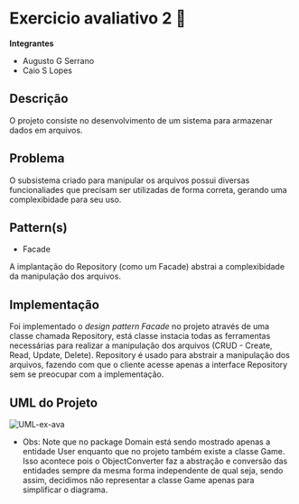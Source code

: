 # Exercicio avaliativo 2 📁

**Integrantes**
- Augusto G Serrano
- Caio S Lopes

## Descrição
O projeto consiste no desenvolvimento de um sistema para armazenar dados em arquivos.

## Problema
O subsistema criado para manipular os arquivos possui diversas funcionaliades que precisam ser utilizadas de forma correta, gerando uma complexibidade para seu uso.

## Pattern(s)
- Facade

A implantação do Repository (como um Facade) abstrai a complexibidade da manipulação dos arquivos.

## Implementação
Foi implementado o _design pattern Facade_ no projeto através de uma classe chamada Repository, está classe instacia todas as ferramentas necessárias para realizar a manipulação dos arquivos (CRUD - Create, Read, Update, Delete). Repository é usado para abstrair a manipulação dos arquivos, fazendo com que o cliente acesse apenas a interface Repository sem se preocupar com a implementação.

## UML do Projeto
![UML-ex-ava](https://github.com/user-attachments/assets/764d00e9-eb54-4417-85b8-65e2254e7b65)

* Obs: Note que no package Domain está sendo mostrado apenas a entidade User enquanto que no projeto também existe a classe Game. Isso acontece pois o ObjectConverter faz a abstração e conversão das entidades sempre da mesma forma independente de qual seja, sendo assim, decidimos não representar a classe Game apenas para simplificar o diagrama.
